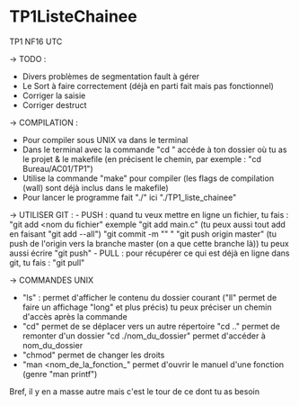 # TP1ListeChainee
TP1 NF16 UTC

→ TODO : 
  - Divers problèmes de segmentation fault à gérer
  - Le Sort à faire correctement (déjà en parti fait mais pas fonctionnel)
  - Corriger la saisie
  - Corriger destruct


→ COMPILATION : 
  - Pour compiler sous UNIX va dans le terminal
  - Dans le terminal avec la commande "cd <chemin>" accéde à ton dossier où tu as le projet & le makefile (en précisent le chemin, par exemple : "cd Bureau/AC01/TP1")
  - Utilise la commande "make" pour compiler (les flags de compilation (wall) sont déjà inclus dans le makefile)
  - Pour lancer le programme fait "./<nom du programme>" ici "./TP1_liste_chainee"


→ UTILISER GIT :
    - PUSH : quand tu veux mettre en ligne un fichier, tu fais :
        "git add <nom du fichier" exemple "git add main.c" (tu peux aussi tout add en faisant "git add --all")
        "git commit -m "<message>" "
        "git push origin master" (tu push de l'origin vers la branche master (on a que cette branche là)) tu peux aussi écrire "git push"
    - PULL : pour récupérer ce qui est déjà en ligne dans git, tu fais :
        "git pull" 


→ COMMANDES UNIX
  - "ls" : permet d'afficher le contenu du dossier courant ("ll" permet de faire un affichage "long" et plus précis) tu peux préciser un chemin d'accès après la commande 
  - "cd" permet de se déplacer vers un autre répertoire "cd .." permet de remonter d'un dossier "cd ./nom_du_dossier" permet d'accéder à nom_du_dossier
  - "chmod" permet de changer les droits
  - "man <nom_de_la_fonction_" permet d'ouvrir le manuel d'une fonction (genre "man printf")
  
Bref, il y en a masse autre mais c'est le tour de ce dont tu as besoin
